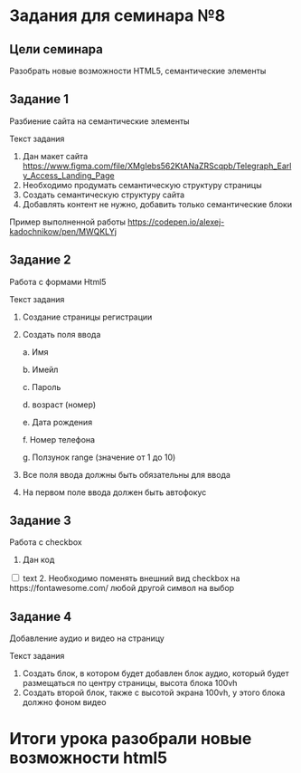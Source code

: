 # Задания для семинара №8

## Цели семинара
Разобрать новые возможности HTML5, семантические элементы


## Задание 1
Разбиение сайта на семантические элементы

Текст задания
1.	Дан макет сайта https://www.figma.com/file/XMgIebs562KtANaZRScqpb/Telegraph_Early_Access_Landing_Page 
2.	Необходимо продумать семантическую структуру страницы
3.	Создать семантическую структуру сайта 
4.	Добавлять контент не нужно, добавить только семантические блоки


Пример выполненной работы https://codepen.io/alexej-kadochnikow/pen/MWQKLYj 

## Задание 2
Работа с формами Html5

Текст задания 
1.	Создание страницы регистрации 
2.	Создать поля ввода

	a.	Имя

	b.	Имейл

	c.	Пароль
	
	d.	возраст (номер)
	
	e.	Дата рождения
	
	f.	Номер телефона
	
	g.	Ползунок range (значение от 1 до 10)
3.	Все поля ввода должны быть обязательны для ввода
4.	На первом поле ввода должен быть автофокус

## Задание 3
Работа с checkbox


1.	Дан код
<input id="check" type="checkbox">
<label for="check">text</label>
2.	Необходимо поменять внешний вид checkbox на https://fontawesome.com/ любой другой символ на выбор

## Задание 4
Добавление аудио и видео на страницу

Текст задания
1.	Создать блок, в котором будет добавлен блок аудио, который будет размещаться по центру страницы, высота блока 100vh
2.	Создать второй блок, также с высотой экрана 100vh, у этого блока должно фоном видео 

# Итоги урока разобрали новые возможности html5
